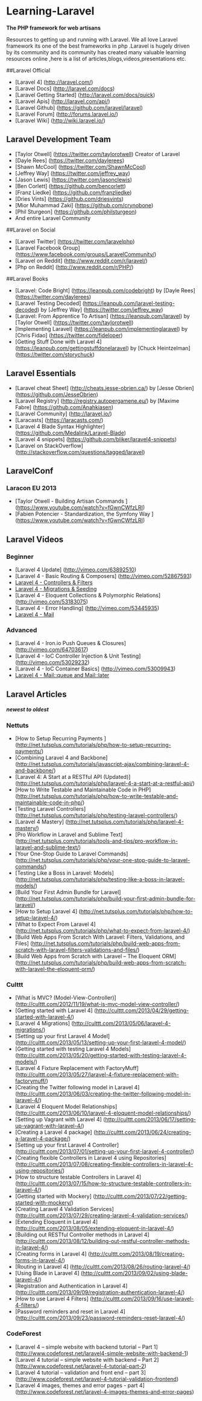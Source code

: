 Learning-Laravel 
=================
**The PHP framework for web artisans**


Resources to getting up and running with Laravel. We all love Laravel framework its one of the best frameworks in php .Laravel is hugely driven by its community and its community has created many valuable learning resources online ,here is a list of articles,blogs,videos,presentations etc.

##Laravel Official

* [Laravel 4] (http://laravel.com/)
* [Laravel Docs] (http://laravel.com/docs)
* [Laravel Getting Started] (http://laravel.com/docs/quick)
* [Laravel Apis] (http://laravel.com/api/)
* [Laravel Github] (https://github.com/laravel/laravel)
* [Laravel Forum] (http://forums.laravel.io/)
* [Laravel Wiki] (http://wiki.laravel.io/)

## Laravel Development Team

* [Taylor Otwell] (https://twitter.com/taylorotwell) Creator of Laravel
* [Dayle Rees] (https://twitter.com/daylerees)
* [Shawn McCool] (https://twitter.com/ShawnMcCool)
* [Jeffrey Way] (https://twitter.com/jeffrey_way)
* [Jason Lewis] (https://twitter.com/jasonclewis)
* [Ben Corlett] (https://github.com/bencorlett)
* [Franz Liedke] (https://github.com/franzliedke)
* [Dries Vints] (https://github.com/driesvints)
* [Mior Muhammad Zaki] (https://github.com/crynobone)
* [Phil Sturgeon] (https://github.com/philsturgeon)
* And entire Laravel Community

##Laravel on Social

* [Laravel Twitter] (https://twitter.com/laravelphp)
* [Laravel Facebook Group] (https://www.facebook.com/groups/LaravelCommunity/)
* [Laravel on Reddit] (http://www.reddit.com/r/laravel/)
* [Php on Reddit] (http://www.reddit.com/r/PHP/)



##Laravel Books

* [Laravel: Code Bright] (https://leanpub.com/codebright) by [Dayle Rees] (https://twitter.com/daylerees)
* [Laravel Testing Decoded] (https://leanpub.com/laravel-testing-decoded) by [Jeffrey Way] (https://twitter.com/jeffrey_way)
* [Laravel: From Apprentice To Artisan] (https://leanpub.com/laravel) by [Taylor Otwell] (https://twitter.com/taylorotwell)
* [Implementing Laravel] (https://leanpub.com/implementinglaravel) by [Chris Fidao] (https://twitter.com/fideloper)
* [Getting Stuff Done with Laravel 4] (https://leanpub.com/gettingstuffdonelaravel) by [Chuck Heintzelman] (https://twitter.com/storychuck)

## Laravel Essentials

* [Laravel cheat Sheet] (http://cheats.jesse-obrien.ca/) by [Jesse Obrien] (https://github.com/JesseObrien)
* [Laravel Registry] (http://registry.autopergamene.eu/) by [Maxime Fabre] (https://github.com/Anahkiasen)
* [Laravel Community] (http://laravel.io/)
* [Laracasts] (https://laracasts.com/)
* [Laravel 4 Blade Syntax Highlighter] (https://github.com/Medalink/Laravel-Blade)
* [Laravel 4 snippets] (https://github.com/bliker/laravel4-snippets)
* [Laravel on StackOverflow] (http://stackoverflow.com/questions/tagged/laravel)

## LaravelConf

### Laracon EU 2013


* [Taylor Otwell - Building Artisan Commands ] (https://www.youtube.com/watch?v=fGwnCWfzLRI)
* [Fabien Potencier - Standardization, the Symfony Way ] (https://www.youtube.com/watch?v=fGwnCWfzLRI)


## Laravel Videos

### Beginner
* [Laravel 4 Update] (http://vimeo.com/63892510)
* [Laravel 4 - Basic Routing & Composers] (http://vimeo.com/52867593)
* [Laravel 4 - Controllers & Filters](http://vimeo.com/52964368)
* [Laravel 4 - Migrations & Seeding](http://vimeo.com/53701204)
* [Laravel 4 - Eloquent Collections & Polymorphic Relations] (http://vimeo.com/53183075)
* [Laravel 4 - Error Handling] (http://vimeo.com/53445935)
* [Laravel 4 - Mail](http://vimeo.com/53701740)


### Advanced
* [Laravel 4 - Iron.io Push Queues & Closures] (http://vimeo.com/64703617)
* [Laravel 4 - IoC Controller Injection & Unit Testing] (http://vimeo.com/53029232)
* [Laravel 4 - IoC Container Basics] (http://vimeo.com/53009943)
* [Laravel 4 - Mail::queue and Mail::later](http://vimeo.com/64779946)


## Laravel Articles
##### newest to oldest

### Nettuts
* [How to Setup Recurring Payments ] (http://net.tutsplus.com/tutorials/php/how-to-setup-recurring-payments/)
* [Combining Laravel 4 and Backbone] (http://net.tutsplus.com/tutorials/javascript-ajax/combining-laravel-4-and-backbone/)
* [Laravel 4: A Start at a RESTful API (Updated)] (http://net.tutsplus.com/tutorials/php/laravel-4-a-start-at-a-restful-api/)
* [How to Write Testable and Maintainable Code in PHP] (http://net.tutsplus.com/tutorials/php/how-to-write-testable-and-maintainable-code-in-php/)
* [Testing Laravel Controllers] (http://net.tutsplus.com/tutorials/php/testing-laravel-controllers/)
* [Laravel 4 Mastery] (http://net.tutsplus.com/tutorials/php/laravel-4-mastery/)
* [Pro Workflow in Laravel and Sublime Text] (http://net.tutsplus.com/tutorials/tools-and-tips/pro-workflow-in-laravel-and-sublime-text/)
* [Your One-Stop Guide to Laravel Commands] (http://net.tutsplus.com/tutorials/php/your-one-stop-guide-to-laravel-commands/)
* [Testing Like a Boss in Laravel: Models] (http://net.tutsplus.com/tutorials/php/testing-like-a-boss-in-laravel-models/)
* [Build Your First Admin Bundle for Laravel] (http://net.tutsplus.com/tutorials/php/build-your-first-admin-bundle-for-laravel/)
* [How to Setup Laravel 4] (http://net.tutsplus.com/tutorials/php/how-to-setup-laravel-4/)
* [What to Expect From Laravel 4] (http://net.tutsplus.com/tutorials/php/what-to-expect-from-laravel-4/)
* [Build Web Apps From Scratch With Laravel: Filters, Validations, and Files] (http://net.tutsplus.com/tutorials/php/build-web-apps-from-scratch-with-laravel-filters-validations-and-files/)
* [Build Web Apps from Scratch with Laravel – The Eloquent ORM] (http://net.tutsplus.com/tutorials/php/build-web-apps-from-scratch-with-laravel-the-eloquent-orm/)

### Culttt

* [What is MVC? (Model-View-Controller)] (http://culttt.com/2012/11/19/what-is-mvc-model-view-controller/)
* [Getting started with Laravel 4] (http://culttt.com/2013/04/29/getting-started-with-laravel-4/)
* [Laravel 4 Migrations] (http://culttt.com/2013/05/06/laravel-4-migrations/)
* [Setting up your first Laravel 4 Model] (http://culttt.com/2013/05/13/setting-up-your-first-laravel-4-model/)
* [Getting started with testing Laravel 4 Models] (http://culttt.com/2013/05/20/getting-started-with-testing-laravel-4-models/)
* [Laravel 4 Fixture Replacement with FactoryMuff] (http://culttt.com/2013/05/27/laravel-4-fixture-replacement-with-factorymuff/)
* [Creating the Twitter following model in Laravel 4] (http://culttt.com/2013/06/03/creating-the-twitter-following-model-in-laravel-4/)
* [Laravel 4 Eloquent Model Relationships] (http://culttt.com/2013/06/10/laravel-4-eloquent-model-relationships/)
* [Setting up Vagrant with Laravel 4] (http://culttt.com/2013/06/17/setting-up-vagrant-with-laravel-4/)
* [Creating a Laravel 4 package] (http://culttt.com/2013/06/24/creating-a-laravel-4-package/)
* [Setting up your first Laravel 4 Controller] (http://culttt.com/2013/07/01/setting-up-your-first-laravel-4-controller/)
* [Creating flexible Controllers in Laravel 4 using Repositories] (http://culttt.com/2013/07/08/creating-flexible-controllers-in-laravel-4-using-repositories/)
* [How to structure testable Controllers in Laravel 4] (http://culttt.com/2013/07/15/how-to-structure-testable-controllers-in-laravel-4/)
* [Getting started with Mockery] (http://culttt.com/2013/07/22/getting-started-with-mockery/)
* [Creating Laravel 4 Validation Services] (http://culttt.com/2013/07/29/creating-laravel-4-validation-services/)
* [Extending Eloquent in Laravel 4] (http://culttt.com/2013/08/05/extending-eloquent-in-laravel-4/)
* [Building out RESTful Controller methods in Laravel 4] (http://culttt.com/2013/08/12/building-out-restful-controller-methods-in-laravel-4/)
* [Creating forms in Laravel 4] (http://culttt.com/2013/08/19/creating-forms-in-laravel-4/)
* [Routing in Laravel 4] (http://culttt.com/2013/08/26/routing-laravel-4/)
* [Using Blade in Laravel 4] (http://culttt.com/2013/09/02/using-blade-laravel-4/)
* [Registration and Authentication in Laravel 4] (http://culttt.com/2013/09/09/registration-authentication-laravel-4/)
* [How to use Laravel 4 Filters] (http://culttt.com/2013/09/16/use-laravel-4-filters/)
* [Password reminders and reset in Laravel 4] (http://culttt.com/2013/09/23/password-reminders-reset-laravel-4/)

### CodeForest

* [Laravel 4 – simple website with backend tutorial – Part 1] (http://www.codeforest.net/laravel4-simple-website-with-backend-1)
* [Laravel 4 tutorial – simple website with backend – Part 2] (http://www.codeforest.net/laravel-4-tutorial-part-2)
* [Laravel 4 tutorial – validation and front end – part 3] (http://www.codeforest.net/laravel-4-tutorial-validation-frontend)
* [Laravel 4 images, themes and error pages - part 4] (http://www.codeforest.net/laravel-4-images-themes-and-error-pages)
